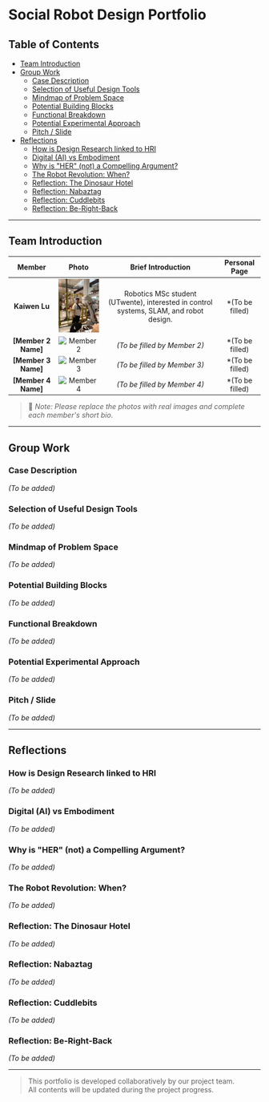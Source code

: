 
# Social Robot Design Portfolio

## Table of Contents
- [Team Introduction](#team-introduction)
- [Group Work](#group-work)
  - [Case Description](#case-description)
  - [Selection of Useful Design Tools](#selection-of-useful-design-tools)
  - [Mindmap of Problem Space](#mindmap-of-problem-space)
  - [Potential Building Blocks](#potential-building-blocks)
  - [Functional Breakdown](#functional-breakdown)
  - [Potential Experimental Approach](#potential-experimental-approach)
  - [Pitch / Slide](#pitch-slide)
- [Reflections](#reflections)
  - [How is Design Research linked to HRI](#how-is-design-research-linked-to-hri)
  - [Digital (AI) vs Embodiment](#digital-ai-vs-embodiment)
  - [Why is "HER" (not) a Compelling Argument?](#why-is-her-not-a-compelling-argument)
  - [The Robot Revolution: When?](#the-robot-revolution-when)
  - [Reflection: The Dinosaur Hotel](#reflection-the-dinosaur-hotel)
  - [Reflection: Nabaztag](#reflection-nabaztag)
  - [Reflection: Cuddlebits](#reflection-cuddlebits)
  - [Reflection: Be-Right-Back](#reflection-be-right-back)

---

## Team Introduction

| Member | Photo | Brief Introduction | Personal Page |  
|:------:|:-----:|:------------------:|:------------------:|
| **Kaiwen Lu** | <img src="./image/kaiwenlu_portfolio.jpg" alt="Kaiwen Lu" width="150"/> | Robotics MSc student (UTwente), interested in control systems, SLAM, and robot design. | *(To be filled) |
| **[Member 2 Name]** | ![Member 2](./images/member2.jpg) | *(To be filled by Member 2)* |*(To be filled) |
| **[Member 3 Name]** | ![Member 3](./images/member3.jpg) | *(To be filled by Member 3)* |*(To be filled) |
| **[Member 4 Name]** | ![Member 4](./images/member4.jpg) | *(To be filled by Member 4)* |*(To be filled) |

> 🔹 *Note: Please replace the photos with real images and complete each member's short bio.*

---

## Group Work

### Case Description
*(To be added)*

### Selection of Useful Design Tools
*(To be added)*

### Mindmap of Problem Space
*(To be added)*

### Potential Building Blocks
*(To be added)*

### Functional Breakdown
*(To be added)*

### Potential Experimental Approach
*(To be added)*

### Pitch / Slide
*(To be added)*

---

## Reflections

### How is Design Research linked to HRI
*(To be added)*

### Digital (AI) vs Embodiment
*(To be added)*

### Why is "HER" (not) a Compelling Argument?
*(To be added)*

### The Robot Revolution: When?
*(To be added)*

### Reflection: The Dinosaur Hotel
*(To be added)*

### Reflection: Nabaztag
*(To be added)*

### Reflection: Cuddlebits
*(To be added)*

### Reflection: Be-Right-Back
*(To be added)*

---

> This portfolio is developed collaboratively by our project team.  
> All contents will be updated during the project progress.
